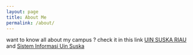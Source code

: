 ```yaml
---
layout: page
title: About Me
permalink: /about/
---
```


want to know all about my campus ? check it in this link [UIN SUSKA RIAU](https://uin-suska.ac.id/) and [Sistem Informasi Uin Suska](https://sif.uin-suska.ac.id/)
